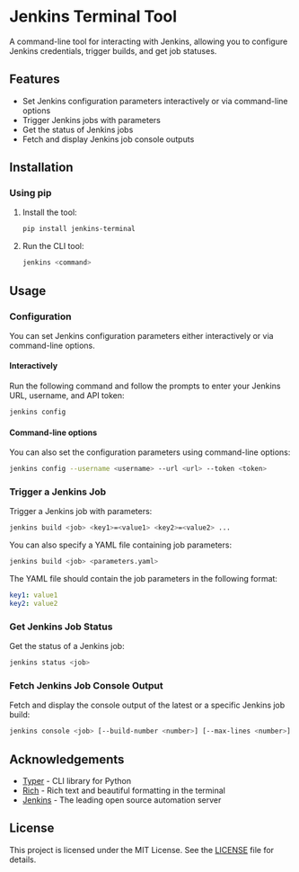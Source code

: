 # Jenkins Terminal Tool

A command-line tool for interacting with Jenkins, allowing you to configure Jenkins credentials, trigger builds, and get job statuses.

## Features

- Set Jenkins configuration parameters interactively or via command-line options
- Trigger Jenkins jobs with parameters
- Get the status of Jenkins jobs
- Fetch and display Jenkins job console outputs

## Installation

### Using pip

1. Install the tool:

    ```bash
    pip install jenkins-terminal
    ```

2. Run the CLI tool:

    ```bash
    jenkins <command>
    ```

## Usage

### Configuration

You can set Jenkins configuration parameters either interactively or via command-line options.

#### Interactively

Run the following command and follow the prompts to enter your Jenkins URL, username, and API token:

```bash
jenkins config
```

#### Command-line options

You can also set the configuration parameters using command-line options:

```bash
jenkins config --username <username> --url <url> --token <token>
```

### Trigger a Jenkins Job

Trigger a Jenkins job with parameters:

```bash
jenkins build <job> <key1>=<value1> <key2>=<value2> ...
```

You can also specify a YAML file containing job parameters:

```bash
jenkins build <job> <parameters.yaml>
```

The YAML file should contain the job parameters in the following format:

```yaml
key1: value1
key2: value2
```

### Get Jenkins Job Status

Get the status of a Jenkins job:

```bash
jenkins status <job>
```

### Fetch Jenkins Job Console Output

Fetch and display the console output of the latest or a specific Jenkins job build:

```bash
jenkins console <job> [--build-number <number>] [--max-lines <number>]
```

## Acknowledgements

- [Typer](https://typer.tiangolo.com/) - CLI library for Python
- [Rich](https://rich.readthedocs.io/) - Rich text and beautiful formatting in the terminal
- [Jenkins](https://www.jenkins.io/) - The leading open source automation server

## License

This project is licensed under the MIT License. See the [LICENSE](LICENSE) file for details.
